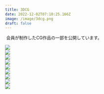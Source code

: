 ```yaml
---
title: 3DCG
date: 2022-12-02T07:10:25.166Z
image: /image/3dcg.png
draft: false
---
```

 ﻿ 
会員が制作したCG作品の一部を公開しています。  

<div class="illust-container">
    <div class="illust-button"><img id="grid-05" onclick="clickedImage('grid-09');" src="/image/3DCG_SoftServeIceCream.jpeg"></div>
    <div class="illust-button"><img id="grid-08" onclick="clickedImage('grid-08');" src="/image/3DCG_Jelly.png"></div>
    <div class="illust-button"><img id="grid-07" onclick="clickedImage('grid-07');" src="/image/3DCG_Hairpin.png"></div>
    <div class="illust-button"><img id="grid-06" onclick="clickedImage('grid-06');" src="/image/3DCG_Chocolate.png"></div>
    <div class="illust-button"><img id="grid-05" onclick="clickedImage('grid-05');" src="/image/VRcG_2022_01.png"></div>
    <div class="illust-button"><img id="grid-04" onclick="clickedImage('grid-04');" src="/image/VRcG_2022_02.png"></div>
    <div class="illust-button"><img id="grid-03" onclick="clickedImage('grid-03');" src="/image/VRcG_2022_03.png"></div>
    <div class="illust-button"><img id="grid-02" onclick="clickedImage('grid-02');" src="/image/VRcG_2022_04.png"></div>
    <div class="illust-button"><img id="grid-01" onclick="clickedImage('grid-01');" src="/image/VRcG_2022_05.png"></div>

</div>

<div class="popup" id="js-popup">
    <div class="popup-inner">
        <a><img id="popup-image" src=""></a>
    </div>
    <div class="black-background" id="js-black-bg"></div>
</div>

<style type="text/css">
.popup {
  position: fixed;
  left: 0;
  top: 0;
  width: 100%;
  height: 100%;
  z-index: 9999;
  opacity: 0;
  visibility: hidden;
  transition: .6s;
}
.popup.is-show {
  opacity: 1;
  visibility: visible;
}
.popup-inner {
  position: absolute;
  left: 50%;
  top: 50%;
  transform: translate(-50%,-50%);
  width: 80%;
  max-width: 600px;
  padding: 50px;
  background-color: #fff;
  z-index: 2;
}
.popup-inner img {
  width: 100%;
}
.black-background {
  position: absolute;
  left: 0;
  top: 0;
  width: 100%;
  height: 100%;
  background-color: rgba(0,0,0,.8);
  z-index: 1;
  cursor: pointer;
}
</style>
<script type="text/javascript" src="/js/popupImage.js"></script>
